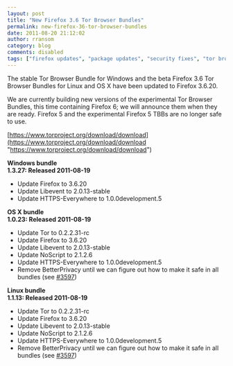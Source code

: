 ```yaml
---
layout: post
title: "New Firefox 3.6 Tor Browser Bundles"
permalink: new-firefox-36-tor-browser-bundles
date: 2011-08-20 21:12:02
author: rransom
category: blog
comments: disabled
tags: ["firefox updates", "package updates", "security fixes", "tor browser", "tor browser bundle"]
---
```


The stable Tor Browser Bundle for Windows and the beta Firefox 3.6 Tor Browser Bundles for Linux and OS X have been updated to Firefox 3.6.20.

We are currently building new versions of the experimental Tor Browser Bundles, this time containing Firefox 6; we will announce them when they are ready. Firefox 5 and the experimental Firefox 5 TBBs are no longer safe to use.

[https://www.torproject.org/download/download](https://www.torproject.org/download/download "https://www.torproject.org/download/download")

**Windows bundle**  
 **1.3.27: Released 2011-08-19**

-   Update Firefox to 3.6.20
-   Update Libevent to 2.0.13-stable
-   Update HTTPS-Everywhere to 1.0.0development.5

**OS X bundle**  
 **1.0.23: Released 2011-08-19**

-   Update Tor to 0.2.2.31-rc
-   Update Firefox to 3.6.20
-   Update Libevent to 2.0.13-stable
-   Update NoScript to 2.1.2.6
-   Update HTTPS-Everywhere to 1.0.0development.5
-   Remove BetterPrivacy until we can figure out how to make it safe in all bundles (see [\#3597](https://trac.torproject.org/projects/tor/ticket/3597))

**Linux bundle**  
 **1.1.13: Released 2011-08-19**

-   Update Tor to 0.2.2.31-rc
-   Update Firefox to 3.6.20
-   Update Libevent to 2.0.13-stable
-   Update NoScript to 2.1.2.6
-   Update HTTPS-Everywhere to 1.0.0development.5
-   Remove BetterPrivacy until we can figure out how to make it safe in all bundles (see [\#3597](https://trac.torproject.org/projects/tor/ticket/3597))

